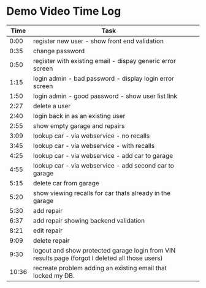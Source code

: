 # Demo Video Time Log

| Time | Task |  | |
|------|------|-------|------|
| 0:00|register new user - show front end validation|  | |
| 0:35| change password | | |
| 0:50 | register with existing email - dispay generic error screen |   |   |
| 1:15 |  login admin - bad password - display login error screen|   |   |
| 1:50  | login admin - good password - show user list link|   | |
| 2:27 |  delete a user  |   |   |
| 2:40 | login back in as an existing user |   |   |
| 2:55  | show empty garage and repairs| |
| 3:09 |  lookup car - via webservice - no recalls| |
| 3:45  | lookup car - via webservice - with recalls| |
| 4:25  | lookup car - via webservice - add car to garage |    |   |
| 4:55  | lookup car - via webservice - add second car to garage |    |   |
| 5:15 |  delete car from garage  |   |   |
| 5:20 |  show viewing recalls for car thats already in the garage   |   |   |
| 5:30|   add repair  |    |   |
| 6:37 |  add repair showing backend validation  |   |   |
| 8:21 |  edit repair|    |   |
| 9:09  | delete repair   |   |   |
| 9:30  | logout and show protected garage login from VIN results page (forgot I deleted all those users) |  |   |
| 10:36  | recreate problem adding an existing email that locked my DB.  |   |   |
